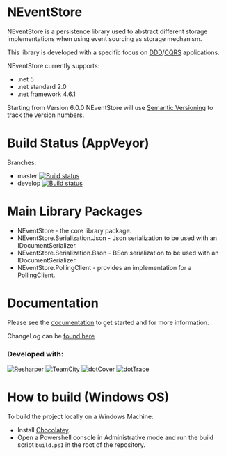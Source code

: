 NEventStore
===

NEventStore is a persistence library used to abstract different storage implementations when using event sourcing as storage mechanism. 

This library is developed with a specific focus on [DDD](http://en.wikipedia.org/wiki/Domain-driven_design)/[CQRS](https://en.wikipedia.org/wiki/Command%E2%80%93query_separation#Command_query_responsibility_segregation) applications.

NEventStore currently supports:

- .net 5
- .net standard 2.0
- .net framework 4.6.1

Starting from Version 6.0.0 NEventStore will use [Semantic Versioning](https://semver.org/) to track the version numbers.

Build Status (AppVeyor)
===

Branches: 

- master [![Build status](https://ci.appveyor.com/api/projects/status/frg36pb2oh1j2ddi/branch/master?svg=true)](https://ci.appveyor.com/project/AGiorgetti/neventstore/branch/master)
- develop [![Build status](https://ci.appveyor.com/api/projects/status/frg36pb2oh1j2ddi/branch/develop?svg=true)](https://ci.appveyor.com/project/AGiorgetti/neventstore/branch/develop)

Main Library Packages
===

- NEventStore - the core library package.
- NEventStore.Serialization.Json - Json serialization to be used with an IDocumentSerializer.
- NEventStore.Serialization.Bson - BSon serialization to be used with an IDocumentSerializer.
- NEventStore.PollingClient - provides an implementation for a PollingClient.

Documentation
===

Please see the [documentation](https://github.com/NEventStore/NEventStore/wiki) to get started and for more information.

ChangeLog can be [found here](Changelog.md)

### Developed with:

[![Resharper](http://neventstore.org/images/logo_resharper_small.gif)](http://www.jetbrains.com/resharper/)
[![TeamCity](http://neventstore.org/images/logo_teamcity_small.gif)](http://www.jetbrains.com/teamcity/)
[![dotCover](http://neventstore.org/images/logo_dotcover_small.gif)](http://www.jetbrains.com/dotcover/)
[![dotTrace](http://neventstore.org/images/logo_dottrace_small.gif)](http://www.jetbrains.com/dottrace/)

# How to build (Windows OS)

To build the project locally on a Windows Machine:

- Install [Chocolatey](https://chocolatey.org/).
- Open a Powershell console in Administrative mode and run the build script `build.ps1` in the root of the repository.
